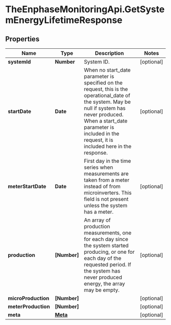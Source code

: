 # TheEnphaseMonitoringApi.GetSystemEnergyLifetimeResponse

## Properties

Name | Type | Description | Notes
------------ | ------------- | ------------- | -------------
**systemId** | **Number** | System ID. | [optional] 
**startDate** | **Date** | When no start_date parameter is specified on the request, this is the operational_date of the system. May be null if system has never produced. When a start_date parameter is included in the request, it is included here in the response. | [optional] 
**meterStartDate** | **Date** | First day in the time series when measurements are taken from a meter instead of from microinverters. This field is not present unless the system has a meter. | [optional] 
**production** | **[Number]** | An array of production measurements, one for each day since the system started producing, or one for each day of the requested period. If the system has never produced energy, the array may be empty. | [optional] 
**microProduction** | **[Number]** |  | [optional] 
**meterProduction** | **[Number]** |  | [optional] 
**meta** | [**Meta**](Meta.md) |  | [optional] 


